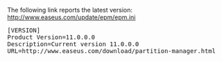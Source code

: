 <!--more-->

The following link reports the latest version:
<a href="http://www.easeus.com/update/epm/epm.ini" target="_blank">http://www.easeus.com/update/epm/epm.ini</a>

<pre>
[VERSION]
Product Version=11.0.0.0
Description=Current version 11.0.0.0
URL=http://www.easeus.com/download/partition-manager.html
</pre>
